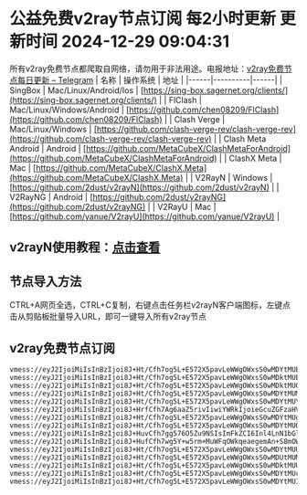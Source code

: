 # 公益免费v2ray节点订阅 每2小时更新 更新时间 2024-12-29 09:04:31
所有v2ray免费节点都爬取自网络，请勿用于非法用途。电报地址：[v2ray免费节点每日更新 – Telegram](https://t.me/just_do_chat)
| 名称 | 操作系统 | 地址 |
|------|----------|------|
| SingBox | Mac/Linux/Android/Ios | [https://sing-box.sagernet.org/clients/](https://sing-box.sagernet.org/clients/) |
| FlClash | Mac/Linux/Windows/Android | [https://github.com/chen08209/FlClash](https://github.com/chen08209/FlClash) |
| Clash Verge | Mac/Linux/Windows | [https://github.com/clash-verge-rev/clash-verge-rev](https://github.com/clash-verge-rev/clash-verge-rev) |
| Clash Meta Android | Android | [https://github.com/MetaCubeX/ClashMetaForAndroid](https://github.com/MetaCubeX/ClashMetaForAndroid) |
| ClashX Meta | Mac | [https://github.com/MetaCubeX/ClashX.Meta](https://github.com/MetaCubeX/ClashX.Meta) |
| V2RayN | Windows | [https://github.com/2dust/v2rayN](https://github.com/2dust/v2rayN) |
| V2RayNG | Android | [https://github.com/2dust/v2rayNG](https://github.com/2dust/v2rayNG) |
| V2RayU | Mac | [https://github.com/yanue/V2rayU](https://github.com/yanue/V2rayU) |
## v2rayN使用教程：[点击查看](https://blog.colors.nyc.mn/posts/how-to-use-v2rayn//)
## 节点导入方法
CTRL+A网页全选，CTRL+C复制，右键点击任务栏v2rayN客户端图标，左键点击从剪贴板批量导入URL，即可一键导入所有v2ray节点  
## v2ray免费节点订阅  
``` 
vmess://eyJ2IjoiMiIsInBzIjoi8J+Ht/Cfh7og5L+E572X5pavLeWWgOWxsS0wMDYtMUEiLCJhZGQiOiI0Ni4yOS4xNjEuMTUiLCJwb3J0IjoiNjgxNCIsInR5cGUiOiJub25lIiwiaWQiOiI0ZDJlZGRkMi1kZGE5LTRhYWUtOWJmOS02MjRiYjM5MmUyNDIiLCJhaWQiOiIwIiwibmV0Ijoid3MiLCJwYXRoIjoiLyIsImhvc3QiOiIiLCJ0bHMiOiIifQ==
vmess://eyJ2IjoiMiIsInBzIjoi8J+Ht/Cfh7og5L+E572X5pavLeWWgOWxsS0wMDktMUEiLCJhZGQiOiI0Ni4yOS4xNjEuMjI0IiwicG9ydCI6IjY4MTQiLCJ0eXBlIjoibm9uZSIsImlkIjoiNGQyZWRkZDItZGRhOS00YWFlLTliZjktNjI0YmIzOTJlMjQyIiwiYWlkIjoiMCIsIm5ldCI6IndzIiwicGF0aCI6Ii8iLCJob3N0IjoiIiwidGxzIjoiIn0=
vmess://eyJ2IjoiMiIsInBzIjoi8J+Ht/Cfh7og5L+E572X5pavLeWWgOWxsS0wMDktMUQiLCJhZGQiOiI0Ni4yOS4xNjEuMjI0IiwicG9ydCI6IjY4MTQiLCJ0eXBlIjoibm9uZSIsImlkIjoiYTMwMDk2NzgtNjgxNy00ZTg0LWE3YjQtMWM2NDk2MTYyODBjIiwiYWlkIjoiMCIsIm5ldCI6IndzIiwicGF0aCI6Ii8iLCJob3N0IjoiIiwidGxzIjoiIn0=
vmess://eyJ2IjoiMiIsInBzIjoi8J+Ht/Cfh7og5L+E572X5pavLeWWgOWxsS0wMDYtMUMiLCJhZGQiOiI0Ni4yOS4xNjEuMTUiLCJwb3J0IjoiNjgxNCIsInR5cGUiOiJub25lIiwiaWQiOiIwNzAzM2E4MC0wYzRmLTRiNzAtYTRmNS1kNTZjMzI4MGRjMDMiLCJhaWQiOiIwIiwibmV0Ijoid3MiLCJwYXRoIjoiLyIsImhvc3QiOiIiLCJ0bHMiOiIifQ==
vmess://eyJ2IjoiMiIsInBzIjoi8J+Ht/Cfh7og5L+E572X5pavLeWWgOWxsS0wMDYtMUYiLCJhZGQiOiI0Ni4yOS4xNjEuMTUiLCJwb3J0IjoiNjgxNCIsInR5cGUiOiJub25lIiwiaWQiOiI5NzFkNGJkNi1jNjJkLTRlOWItODI3MC1hMTY1ZDAyMmNiYzUiLCJhaWQiOiIwIiwibmV0Ijoid3MiLCJwYXRoIjoiLyIsImhvc3QiOiIiLCJ0bHMiOiIifQ==
vmess://eyJ2IjoiMiIsInBzIjoi8J+HrfCfh7Ag6aaZ5rivIiwiYWRkIjoieGcuZGFzaHVhaS5jeW91IiwicG9ydCI6IjE5OTAxIiwidHlwZSI6Im5vbmUiLCJpZCI6ImY5YTMyOGE1LTg4MWMtNDYwNi05Nzc1LTFjMGZmMmY3OTNhYyIsImFpZCI6IjAiLCJuZXQiOiJ0Y3AiLCJwYXRoIjoiLyIsImhvc3QiOiJ4Zy5kYXNodWFpLmN5b3UiLCJ0bHMiOiIifQ==
vmess://eyJ2IjoiMiIsInBzIjoi8J+Ht/Cfh7og5L+E572X5pavLeWWgOWxsS0wMDYtMUgiLCJhZGQiOiI0Ni4yOS4xNjEuMTUiLCJwb3J0IjoiNjgxNCIsInR5cGUiOiJub25lIiwiaWQiOiIxNjlmMjMwYS1mZDZlLTRhMzItODIyZC01NzY0ZTVmNzNmMmMiLCJhaWQiOiIwIiwibmV0Ijoid3MiLCJwYXRoIjoiLyIsImhvc3QiOiIiLCJ0bHMiOiIifQ==
vmess://eyJ2IjoiMiIsInBzIjoi8J+Ht/Cfh7og5L+E572X5pavLeWWgOWxsS0wMDYtMUQiLCJhZGQiOiI0Ni4yOS4xNjEuMTUiLCJwb3J0IjoiNjgxNCIsInR5cGUiOiJub25lIiwiaWQiOiJhMzAwOTY3OC02ODE3LTRlODQtYTdiNC0xYzY0OTYxNjI4MGMiLCJhaWQiOiIwIiwibmV0Ijoid3MiLCJwYXRoIjoiLyIsImhvc3QiOiIiLCJ0bHMiOiIifQ==
vmess://eyJ2IjoiMiIsInBzIjoi8J+HuvCfh7gg576O5Zu9NSIsImFkZCI6Inl4LnN1bGluay5vbmUiLCJwb3J0IjoiODAiLCJ0eXBlIjoibm9uZSIsImlkIjoiZGIzZTk1MTEtZjVjMi00ZjlkLTg2NjItMDEyY2VhM2M3YTk4IiwiYWlkIjoiMCIsIm5ldCI6IndzIiwicGF0aCI6Ii8iLCJob3N0IjoidXM1LnN1bGluay5vbmUiLCJ0bHMiOiIifQ==
vmess://eyJ2IjoiMiIsInBzIjoi8J+HufCfh7wg5Y+w5rm+MuWFqOWkqeaegemAn+S8mOWFiOS9v+eUqHxYMyIsImFkZCI6Inl4LnN1bGluay5vbmUiLCJwb3J0IjoiMjA1MiIsInR5cGUiOiJub25lIiwiaWQiOiJkYjNlOTUxMS1mNWMyLTRmOWQtODY2Mi0wMTJjZWEzYzdhOTgiLCJhaWQiOiIwIiwibmV0Ijoid3MiLCJwYXRoIjoiLyIsImhvc3QiOiJ0dzAyLnhuLS1pbzBhN2l3MGFiNjdiLnh5eiIsInRscyI6IiJ9
vmess://eyJ2IjoiMiIsInBzIjoi8J+Ht/Cfh7og5L+E572X5pavLeWWgOWxsS0wMDYtMUUiLCJhZGQiOiI0Ni4yOS4xNjEuMTUiLCJwb3J0IjoiNjgxNCIsInR5cGUiOiJub25lIiwiaWQiOiJkODhkN2EzMi0wMjc1LTQ0YmQtYjIxYS03MWZlOTIzMTdiYTYiLCJhaWQiOiIwIiwibmV0Ijoid3MiLCJwYXRoIjoiLyIsImhvc3QiOiIiLCJ0bHMiOiIifQ==
vmess://eyJ2IjoiMiIsInBzIjoi8J+Ht/Cfh7og5L+E572X5pavLeWWgOWxsS0wMDUtMUMiLCJhZGQiOiIxNzYuMzIuMzMuMTI0IiwicG9ydCI6IjY4MTQiLCJ0eXBlIjoibm9uZSIsImlkIjoiMDcwMzNhODAtMGM0Zi00YjcwLWE0ZjUtZDU2YzMyODBkYzAzIiwiYWlkIjoiMCIsIm5ldCI6IndzIiwicGF0aCI6Ii8iLCJob3N0IjoiIiwidGxzIjoiIn0=
vmess://eyJ2IjoiMiIsInBzIjoi8J+Ht/Cfh7og5L+E572X5pavLeWWgOWxsS0wMDktMUUiLCJhZGQiOiI0Ni4yOS4xNjEuMjI0IiwicG9ydCI6IjY4MTQiLCJ0eXBlIjoibm9uZSIsImlkIjoiZDg4ZDdhMzItMDI3NS00NGJkLWIyMWEtNzFmZTkyMzE3YmE2IiwiYWlkIjoiMCIsIm5ldCI6IndzIiwicGF0aCI6Ii8iLCJob3N0IjoiIiwidGxzIjoiIn0=
vmess://eyJ2IjoiMiIsInBzIjoi8J+Ht/Cfh7og5L+E572X5pavLeWWgOWxsS0wMDYtMUciLCJhZGQiOiI0Ni4yOS4xNjEuMTUiLCJwb3J0IjoiNjgxNCIsInR5cGUiOiJub25lIiwiaWQiOiI2ZGIzOTkzNi05ZWQyLTQxMmQtYmY1OC1jNzFhMjc0ZjI3MGEiLCJhaWQiOiIwIiwibmV0Ijoid3MiLCJwYXRoIjoiLyIsImhvc3QiOiIiLCJ0bHMiOiIifQ==
vmess://eyJ2IjoiMiIsInBzIjoi8J+Ht/Cfh7og5L+E572X5pavLeWWgOWxsS0wMDYtMUIiLCJhZGQiOiI0Ni4yOS4xNjEuMTUiLCJwb3J0IjoiNjgxNCIsInR5cGUiOiJub25lIiwiaWQiOiJmMTFhMGFlNS1kMDIzLTQyODEtYWEyNS03ZDA1ZTllOTA3ZWUiLCJhaWQiOiIwIiwibmV0Ijoid3MiLCJwYXRoIjoiLyIsImhvc3QiOiIiLCJ0bHMiOiIifQ==
```

